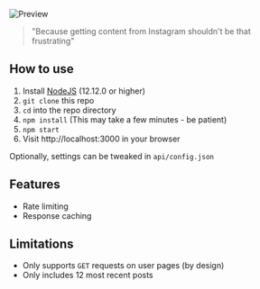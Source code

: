 ![Preview](https://i.imgur.com/IZYwWyW.png)
> "Because getting content from Instagram shouldn't be that frustrating"

## How to use

1. Install [NodeJS](https://nodejs.org/) (12.12.0 or higher)
2. `git clone` this repo
3. `cd` into the repo directory
4. `npm install` (This may take a few minutes - be patient)
5. `npm start`
6. Visit http://localhost:3000 in your browser

Optionally, settings can be tweaked in `api/config.json`

## Features
* Rate limiting
* Response caching

## Limitations

* Only supports `GET` requests on user pages (by design)
* Only includes 12 most recent posts
